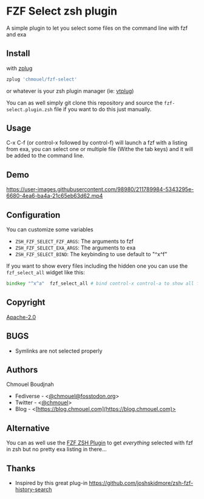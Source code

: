 # FZF Select zsh plugin

A simple plugin to let you select some files on the command line with fzf and exa

## Install

with [zplug](https://github.com/zplug/zplug)

```sh
zplug 'chmouel/fzf-select'
```

or whatever is your zsh plugin manager (ie: [vtplug](https://blog.chmouel.com/2022/03/18/vtplug-a-very-dumb-and-tiny-zsh-plugin-manager/))

You can as well simply git clone this repository and source the
`fzf-select.plugin.zsh` file if you want to do this just manually.

## Usage

C-x C-f (or control-x followed by control-f) will launch a fzf with a listing
from exa, you can select one or multiple file (Withe the tab keys) and it will
be added to the command line.

## Demo

https://user-images.githubusercontent.com/98980/211789984-5343295e-6680-4ea6-ba4a-21c65eb63d62.mp4


## Configuration

You can customize some variables

- `ZSH_FZF_SELECT_FZF_ARGS`: The arguments to fzf
- `ZSH_FZF_SELECT_EXA_ARGS`: The arguments to exa
- `ZSH_FZF_SELECT_BIND`: The keybinding to use default to "^x^f"

If you want to show every files including the hidden one you can use the `fzf_select_all` widget like this:

```zsh
bindkey "^x^a"  fzf_select_all # bind control-x control-a to show all files including hidden one
```

## Copyright

[Apache-2.0](./LICENSE)

## BUGS

- Symlinks are not selected properly

## Authors

Chmouel Boudjnah

- Fediverse - <[@chmouel@fosstodon.org](https://fosstodon.org/@chmouel)>
- Twitter - <[@chmouel](https://twitter.com/chmouel)>
- Blog  - <[https://blog.chmouel.com](https://blog.chmouel.com)>

## Alternative

You can as well use the [FZF ZSH Plugin](https://github.com/unixorn/fzf-zsh-plugin) to get *everything* selected with fzf in zsh but no pretty exa listing in there...

## Thanks

- Inspired by this great plug-in <https://github.com/joshskidmore/zsh-fzf-history-search>
